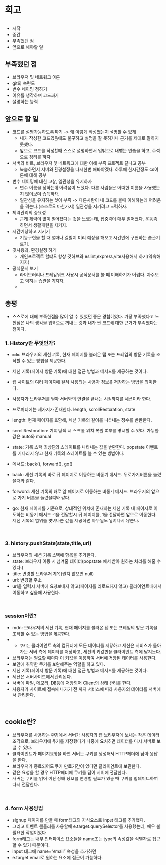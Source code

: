 # 회고

##

- 시작
- 중간
- 부족했던 점
- 앞으로 해야할 일

## 부족했던 점

- 브라우저 및 네트워크 이론
- git의 숙련도
- 변수 네이밍 정하기
- 이유를 생각하며 코드짜기
- 설명하는 능력

## 앞으로 할 일

- 코드를 설명가능하도록 짜기 -> 왜 이렇게 작성했는지 설명할 수 있게
  - 내가 작성한 코드였음에도 불구하고 설명을 잘 못하거나 근거를 제대로 말하지 못했다.
  - 앞으로 코드를 작성할때 스스로 설명하면서 입밖으로 내뱉는 연습을 하고, 주석으로 정리를 하자
- 서버와 비트, 브라우저 및 네트워크에 대한 이해 부족 프로젝트 끝나고 공부
  - 복습하면서 서버와 환경설정을 다시한번 해봐야겠다. 하루에 한시간정도 cs이론에 대해 공부
- 변수 네이밍에 대한 고찰, 일관성을 유지하자
  - 변수 이름을 정하는데 어려움이 느꼈다. 다른 사람들은 어떠한 이름을 사용했는지 많이보며 습득하자.
  - 일관성을 유지하는 것이 부족 -> 다른사람이 내 코드를 볼때 이해하는데 어려움을 겪는다.(스스로도 마찬가지) 일관성을 지키려고 노력하자.
- 체력관리의 중요성
  - 근래 체력이 많이 떨어졌다는 것을 느꼈는데, 집중력이 매우 떨어졌다. 운동좀 하면서 생활패턴을 지키자.
- 시간예상하고 지키기
  - 기능구현을 할 때 얼마나 걸릴지 미리 예상을 해보고 시간안에 구현하는 습관기르기.
- 깃사용과, 환경설정 하기
  - 개인프로젝트 할떄도 항상 깃허브와 eslint,express,vite사용해서 하기(익숙해지자)
- 공식문서 보기
  - 라이브러리나 프레임워크 사용시 공식문서를 볼 떄 이해하기가 어렵다. 자주보고 익히는 습관을 가지자.
  -

## 총평

- 스스로에 대해 부족한점을 많이 알 수 있었던 좋은 경험이었다. 가장 부족했다고 느낀점은 나의 생각을 입밖으로 꺼내는 것과 내가 짠 코드에 대한 근거가 부족했다는 점이다.

### 1. History란 무엇인가?

- `mdn`: 브라우저의 세션 기록, 현재 페이지를 불러온 탭 또는 프레임의 방문 기록을 조작할 수 있는 방법을 제공한다.
- 세션 기록(페이지 방문 기록)에 대한 접근 방법과 메서드를 제공하는 것이다.
- 웹 사이트의 여러 페이지에 걸쳐 사용되는 사용자 정보를 저장하는 방법을 의미한다.
- 사용자가 브라우저를 닫아 서버와의 연결을 끝내는 시점까지를 세션이라 한다.

- 프로퍼티에는 세가지가 존재한다. length, scrollRestoration, state
- length: 현재 페이지를 포함해, 세션 기록의 길이를 나타내는 정수를 반환한다.
- scrollRestoration: 기록 탐색 시 스크롤 위치 복원 여부를 명시할 수 있다. 가능한 값은 auto와 manual
- state: 기록 스택 최상단의 스테이트를 나타내는 값을 반환한다. popstate 이벤트를 기다리지 않고 현재 기록의 스테이트를 볼 수 있는 방법이다.

- 메서드: back(), forward(), go()
- back: 세션 기록의 바로 뒤 페이지로 이동하는 비동기 메서드. 뒤로가기버튼을 눌렀을때와 같다.
- forword: 세션 기록의 바로 앞 페이지로 이동하는 비동기 메서드. 브라우저의 앞으로 가기 버튼을 눌렀을때와 같다.
- go: 현재 페이지를 기준으로, 상대적인 위치에 존재하는 세션 기록 내 페이지로 이도하는 비동기 메서드 -1을 전달할시 뒤 페이지를, 1을 전달하면 앞으로 이동한다. 세션 기록의 범위를 벗어나는 값을 제공하면 아무일도 일어나지 않는다.

</br>

### 3. history.pushState(state,title,url)

- 브라우저의 세션 기록 스택에 항목을 추가한다.
- state: 브라우저 이동 시 넘겨줄 데이터(popstate 에서 받아 원하는 처리를 해줄 수 있다.)
- title: 변경할 브라우저 제목(원치 않으면 null)
- url: 변경할 주소
- url을 입력시 서버에 요청보내지 않고(페이지를 리로드하지 않고) 클라이언트내에서 이동하고 싶을때 사용한다.

</br>

### session이란?

- mdn: 브라우저의 세션 기록, 현재 페이지를 불러온 탭 또는 프레임의 방문 기록을 조작할 수 있는 방법을 제공한다.
- - `쿠키는` 클라이언트 측의 컴퓨터에 모든 데이터를 저장하고 세션은 서비스가 돌아가는 서버 측에 데이터를 저장하고, 세션의 키값만을 클라이언트 측에 남겨둔다.
- 브라우저는 필요할 때마다 이 키값을 이용하여 서버에 저장된 데이터를 사용한다.
- 보안에 취약한 쿠키를 보완해주는 역할을 하고 있다.
- 세션 기록(페이지 방문 기록)에 대한 접근 방법과 메서드를 제공하는 것이다.
- 세션은 서버사이드에서 관리된다.
- 서버에 파일, 메모리, DB등에 저장되어 Client의 상태 관리를 한다.
- 사용자가 사이트에 접속해 나가기 전 까지 서비스에 따라 사용자의 데이터를 서버에서 관리한다.

</br>

## cookie란?

- 브라우저를 사용하는 환경에서 서버가 사용자의 웹 브라우저에 보내는 작은 데이터 조각으로, 브라우저에 쿠키를 저장했다가 나중에 요처하면 데이터를 다시 서버로 보낼 수 있다.
- 클라이언트가 페이지요청을 하면 서버는 쿠키를 생성해서 HTTP헤더에 담아 응답을 한다.
- 브라우저가 종료되어도 쿠키 만료기간이 있다면 클라이언트에 보관한다.
- 같은 요청을 할 경우 HTTP헤더에 쿠키를 담어 서버에 전달한다.
- 서버는 쿠키를 읽어 이전 상태 정보를 변경할 필요가 있을 때 쿠키를 업데이트하여 다시 전달한다.

</br>

### 4. form 사용방법

- signup 페이지를 만들 때 form태그의 자식요소로 input 태그를 추가했다.
- 그리고 이벤트 핸들러를 사용할때 e.target.querySelector를 사용했는데, 매우 불필요한 작업이었다
- form태그는 내부 인터페이스 요소들을 name또는 type의 속성값을 식별자로 접근할 수 있기 때문이다.
- input 태그에 name=“email” 속성을 추가하면
- e.target.email로 원하는 요소에 접근이 가능하다.
